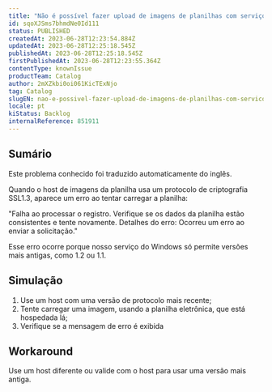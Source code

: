 ```yaml
---
title: "Não é possível fazer upload de imagens de planilhas com serviços de host usando o protocolo de criptografia SSL1.3"
id: sqoXJSms7bhmdNe0Id111
status: PUBLISHED
createdAt: 2023-06-28T12:23:54.884Z
updatedAt: 2023-06-28T12:25:18.545Z
publishedAt: 2023-06-28T12:25:18.545Z
firstPublishedAt: 2023-06-28T12:23:55.364Z
contentType: knownIssue
productTeam: Catalog
author: 2mXZkbi0oi061KicTExNjo
tag: Catalog
slugEN: nao-e-possivel-fazer-upload-de-imagens-de-planilhas-com-servicos-de-host-usando-o-protocolo-de-criptografia-ssl13
locale: pt
kiStatus: Backlog
internalReference: 851911
---
```


## Sumário

<div class="alert alert-info">
  <p>Este problema conhecido foi traduzido automaticamente do inglês.</p>
</div>


Quando o host de imagens da planilha usa um protocolo de criptografia SSL1.3, aparece um erro ao tentar carregar a planilha:

"Falha ao processar o registro. Verifique se os dados da planilha estão consistentes e tente novamente. Detalhes do erro: Ocorreu um erro ao enviar a solicitação."

Esse erro ocorre porque nosso serviço do Windows só permite versões mais antigas, como 1.2 ou 1.1.


## Simulação



1. Use um host com uma versão de protocolo mais recente;
2. Tente carregar uma imagem, usando a planilha eletrônica, que está hospedada lá;
3. Verifique se a mensagem de erro é exibida

## Workaround


Use um host diferente ou valide com o host para usar uma versão mais antiga.





